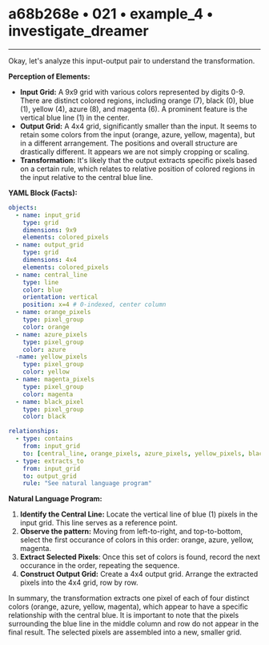 # a68b268e • 021 • example_4 • investigate_dreamer

---
Okay, let's analyze this input-output pair to understand the transformation.

**Perception of Elements:**

*   **Input Grid:** A 9x9 grid with various colors represented by digits 0-9. There are distinct colored regions, including orange (7), black (0), blue (1), yellow (4), azure (8), and magenta (6). A prominent feature is the vertical blue line (1) in the center.
*   **Output Grid:** A 4x4 grid, significantly smaller than the input. It seems to retain some colors from the input (orange, azure, yellow, magenta), but in a different arrangement. The positions and overall structure are drastically different. It appears we are not simply cropping or scaling.
*   **Transformation:** It's likely that the output extracts specific pixels based on a certain rule, which relates to relative position of colored regions in the input relative to the central blue line.

**YAML Block (Facts):**



```yaml
objects:
  - name: input_grid
    type: grid
    dimensions: 9x9
    elements: colored_pixels
  - name: output_grid
    type: grid
    dimensions: 4x4
    elements: colored_pixels
  - name: central_line
    type: line
    color: blue
    orientation: vertical
    position: x=4 # 0-indexed, center column
  - name: orange_pixels
    type: pixel_group
    color: orange
  - name: azure_pixels
    type: pixel_group
    color: azure
  -name: yellow_pixels
    type: pixel_group
    color: yellow
  - name: magenta_pixels
    type: pixel_group
    color: magenta
  - name: black_pixel
    type: pixel_group
    color: black

relationships:
  - type: contains
    from: input_grid
    to: [central_line, orange_pixels, azure_pixels, yellow_pixels, black_pixel, magenta_pixels]
  - type: extracts_to
    from: input_grid
    to: output_grid
    rule: "See natural language program"
```



**Natural Language Program:**

1.  **Identify the Central Line:** Locate the vertical line of blue (1) pixels in the input grid. This line serves as a reference point.
2.  **Observe the pattern:** Moving from left-to-right, and top-to-bottom, select the first occurance of colors in this order: orange, azure, yellow, magenta.
3. **Extract Selected Pixels**: Once this set of colors is found, record the next occurance in the order, repeating the sequence.
4.  **Construct Output Grid:** Create a 4x4 output grid. Arrange the extracted pixels into the 4x4 grid, row by row.

In summary, the transformation extracts one pixel of each of four distinct colors (orange, azure, yellow, magenta), which appear to have a specific relationship with the central blue. It is important to note that the pixels surrounding the blue line in the middle column and row do not appear in the final result. The selected pixels are assembled into a new, smaller grid.


